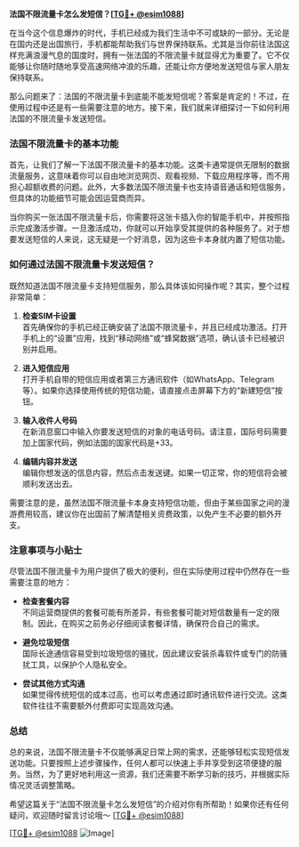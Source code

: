 **法国不限流量卡怎么发短信？[[TG💪+ @esim1088](https://t.me/s/esim1088)]**

在当今这个信息爆炸的时代，手机已经成为我们生活中不可或缺的一部分。无论是在国内还是出国旅行，手机都能帮助我们与世界保持联系。尤其是当你前往法国这样充满浪漫气息的国度时，拥有一张法国的不限流量卡就显得尤为重要了。它不仅能够让你随时随地享受高速网络冲浪的乐趣，还能让你方便地发送短信与家人朋友保持联系。

那么问题来了：法国的不限流量卡到底能不能发短信呢？答案是肯定的！不过，在使用过程中还是有一些需要注意的地方。接下来，我们就来详细探讨一下如何利用法国的不限流量卡发送短信。

### 法国不限流量卡的基本功能

首先，让我们了解一下法国不限流量卡的基本功能。这类卡通常提供无限制的数据流量服务，这意味着你可以自由地浏览网页、观看视频、下载应用程序等，而不用担心超额收费的问题。此外，大多数法国不限流量卡也支持语音通话和短信服务，但具体的功能细节可能会因运营商而异。

当你购买一张法国不限流量卡后，你需要将这张卡插入你的智能手机中，并按照指示完成激活步骤。一旦激活成功，你就可以开始享受其提供的各种服务了。对于想要发送短信的人来说，这无疑是一个好消息，因为这些卡本身就内置了短信功能。

### 如何通过法国不限流量卡发送短信？

既然知道法国不限流量卡支持短信服务，那么具体该如何操作呢？其实，整个过程非常简单：

1. **检查SIM卡设置**  
   首先确保你的手机已经正确安装了法国不限流量卡，并且已经成功激活。打开手机上的“设置”应用，找到“移动网络”或“蜂窝数据”选项，确认该卡已经被识别并启用。

2. **进入短信应用**  
   打开手机自带的短信应用或者第三方通讯软件（如WhatsApp、Telegram等）。如果你选择使用传统的短信功能，请直接点击屏幕下方的“新建短信”按钮。

3. **输入收件人号码**  
   在新消息窗口中输入你要发送短信的对象的电话号码。请注意，国际号码需要加上国家代码，例如法国的国家代码是+33。

4. **编辑内容并发送**  
   编辑你想发送的信息内容，然后点击发送键。如果一切正常，你的短信将会被顺利发送出去。

需要注意的是，虽然法国不限流量卡本身支持短信功能，但由于某些国家之间的漫游费用较高，建议你在出国前了解清楚相关资费政策，以免产生不必要的额外开支。

### 注意事项与小贴士

尽管法国不限流量卡为用户提供了极大的便利，但在实际使用过程中仍然存在一些需要注意的地方：

- **检查套餐内容**  
  不同运营商提供的套餐可能有所差异，有些套餐可能对短信数量有一定的限制。因此，在购买之前务必仔细阅读套餐详情，确保符合自己的需求。

- **避免垃圾短信**  
  国际长途通信容易受到垃圾短信的骚扰，因此建议安装杀毒软件或专门的防骚扰工具，以保护个人隐私安全。

- **尝试其他方式沟通**  
  如果觉得传统短信的成本过高，也可以考虑通过即时通讯软件进行交流。这类软件往往不需要额外付费即可实现高效沟通。

### 总结

总的来说，法国不限流量卡不仅能够满足日常上网的需求，还能够轻松实现短信发送功能。只要按照上述步骤操作，任何人都可以快速上手并享受到这项便捷的服务。当然，为了更好地利用这一资源，我们还需要不断学习新的技巧，并根据实际情况灵活调整策略。

希望这篇关于“法国不限流量卡怎么发短信”的介绍对你有所帮助！如果你还有任何疑问，欢迎随时留言讨论哦～ [[TG💪+ @esim1088](https://t.me/s/esim1088)] 

[[TG💪+ @esim1088](https://t.me/s/esim1088) ![Image](https://i.postimg.cc/4NQfJmqS/Snipaste-2025-05-13-00-14-12.png)]